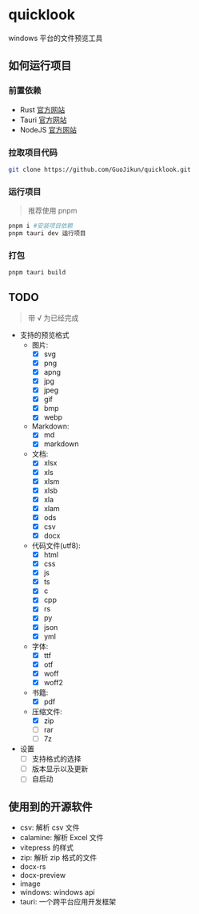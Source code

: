 # quicklook

windows 平台的文件预览工具

## 如何运行项目

### 前置依赖

- Rust [官方网站](https://www.rust-lang.org/tools/install)
- Tauri [官方网站](https://tauri.app/start/prerequisites/)
- NodeJS [官方网站](https://nodejs.org/)

### 拉取项目代码

```bash
git clone https://github.com/GuoJikun/quicklook.git 
```

### 运行项目

> 推荐使用 pnpm

```bash
pnpm i #安装项目依赖
pnpm tauri dev 运行项目
```

### 打包

```bash
pnpm tauri build
```

## TODO

> 带 √ 为已经完成

- 支持的预览格式
  - 图片:
    - [x] svg
    - [x] png
    - [x] apng
    - [x] jpg
    - [x] jpeg
    - [x] gif
    - [x] bmp
    - [x] webp
  - Markdown:
    - [x] md
    - [x] markdown
  - 文档:
    - [x] xlsx
    - [x] xls
    - [x] xlsm
    - [x] xlsb
    - [x] xla
    - [x] xlam
    - [x] ods
    - [x] csv
    - [x] docx
  - 代码文件(utf8):
    - [x] html
    - [x] css
    - [x] js
    - [x] ts
    - [x] c
    - [x] cpp
    - [x] rs
    - [x] py
    - [x] json
    - [x] yml
  - 字体:
    - [x] ttf
    - [x] otf
    - [x] woff
    - [x] woff2
  - 书籍:
    - [x] pdf
  - 压缩文件:
    - [x] zip
    - [ ] rar
    - [ ] 7z
- 设置
  - [ ] 支持格式的选择
  - [ ] 版本显示以及更新
  - [ ] 自启动

## 使用到的开源软件

- csv: 解析 csv 文件
- calamine: 解析 Excel 文件
- vitepress 的样式
- zip: 解析 zip 格式的文件
- docx-rs
- docx-preview
- image
- windows: windows api
- tauri: 一个跨平台应用开发框架
